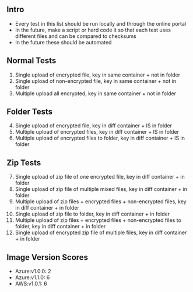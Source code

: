 ## Intro
* Every test in this list should be run locally and through the online portal
* In the future, make a script or hard code it so that each test uses different files and can be compared to checksums
* In the future these should be automated

## Normal Tests
1. Single upload of encrypted file, key in same container + not in folder
2. Single upload of non-encrypted file, key in same container + not in folder
3. Multiple upload all encrypted, key in same container + not in folder

## Folder Tests
4. Single upload of encrypted file, key in diff container + IS in folder
5. Multiple upload of encrypted files, key in diff container + IS in folder
6. Multiple upload of encrypted files to folder, key in diff container + IS in folder

## Zip Tests
7. Single upload of zip file of one encrypted file, key in diff container + in folder
8. Single upload of zip file of multiple mixed files, key in diff container + in folder
9. Multiple upload of zip files + encrypted files + non-encrypted files, key in diff container + in folder
10. Single upload of zip file to folder, key in diff container + in folder
11. Multiple upload of zip files + encrypted files + non-encrypted files to folder, key in diff container + in folder
12. Single upload of encrypted zip file of multiple files, key in diff container + in folder


## Image Version Scores
* Azure:v1.0.0: 2
* Azure:v1.1.0: 6
* AWS:v1.0.1: 6